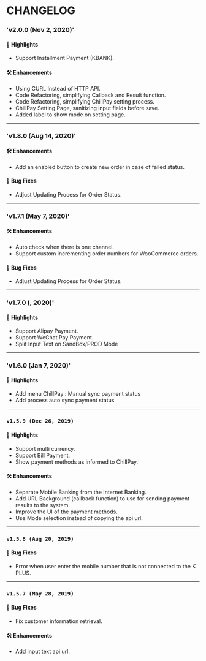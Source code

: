 # CHANGELOG

### 'v2.0.0 (Nov 2, 2020)'

#### 🌟 Highlights

- Support Installment Payment (KBANK).


#### 🛠️ Enhancements

- Using CURL Instead of HTTP API.
- Code Refactoring, simplifying Callback and Result function.
- Code Refactoring, simplifying ChillPay setting process.
- ChillPay Setting Page, sanitizing input fields before save.
- Added label to show mode on setting page.

---

### 'v1.8.0 (Aug 14, 2020)'

#### 🛠️ Enhancements

- Add an enabled button to create new order in case of failed status.

#### 🐞 Bug Fixes

- Adjust Updating Process for Order Status.

---

### 'v1.7.1 (May 7, 2020)'

#### 🛠️ Enhancements

- Auto check when there is one channel.
- Support custom incrementing order numbers for WooCommerce orders.

#### 🐞 Bug Fixes

- Adjust Updating Process for Order Status.

---

### 'v1.7.0 (, 2020)'

#### 🌟 Highlights

- Support Alipay Payment.
- Support WeChat Pay Payment.
- Split Input Text on SandBox/PROD Mode

---

### 'v1.6.0 (Jan 7, 2020)'

#### 🌟 Highlights

- Add menu ChillPay : Manual sync payment status
- Add process auto sync payment status

---

### `v1.5.9 (Dec 26, 2019)`

#### 🌟 Highlights

- Support multi currency.
- Support Bill Payment.
- Show payment methods as informed to ChillPay.

#### 🛠️ Enhancements

- Separate Mobile Banking from the Internet Banking.
- Add URL Background (callback function) to use for sending payment results to the system.
- Improve the UI of the payment methods.
- Use Mode selection instead of copying the api url.

---

### `v1.5.8 (Aug 20, 2019)`

#### 🐞 Bug Fixes

- Error when user enter the mobile number that is not connected to the K PLUS.

---

### `v1.5.7 (May 28, 2019)`

#### 🐞 Bug Fixes

- Fix customer information retrieval.

#### 🛠️ Enhancements

- Add input text api url.
